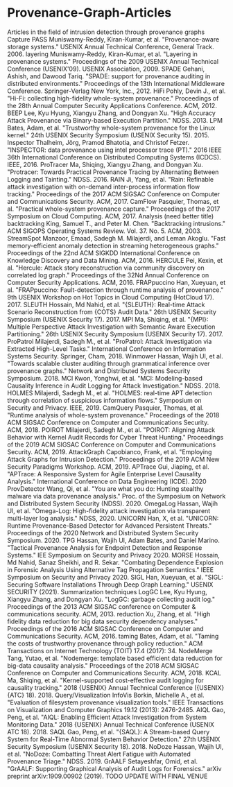 # Provenance-Graph-Articles
Articles in the field of intrusion detection through provenance graphs
Capture
PASS Muniswamy-Reddy, Kiran-Kumar, et al. "Provenance-aware storage systems." USENIX Annual Technical Conference, General Track. 2006.
layering Muniswamy-Reddy, Kiran-Kumar, et al. "Layering in provenance systems." Proceedings of the 2009 USENIX Annual Technical Conference (USENIX'09). USENIX Association, 2009.
SPADE Gehani, Ashish, and Dawood Tariq. "SPADE: support for provenance auditing in distributed environments." Proceedings of the 13th International Middleware Conference. Springer-Verlag New York, Inc., 2012.
HiFi Pohly, Devin J., et al. "Hi-Fi: collecting high-fidelity whole-system provenance." Proceedings of the 28th Annual Computer Security Applications Conference. ACM, 2012.
BEEP Lee, Kyu Hyung, Xiangyu Zhang, and Dongyan Xu. "High Accuracy Attack Provenance via Binary-based Execution Partition." NDSS. 2013.
LPM Bates, Adam, et al. "Trustworthy whole-system provenance for the Linux kernel." 24th USENIX Security Symposium (USENIX Security 15). 2015.
Inspector Thalheim, Jörg, Pramod Bhatotia, and Christof Fetzer. "INSPECTOR: data provenance using intel processor trace (PT)." 2016 IEEE 36th International Conference on Distributed Computing Systems (ICDCS). IEEE, 2016.
ProTracer Ma, Shiqing, Xiangyu Zhang, and Dongyan Xu. "Protracer: Towards Practical Provenance Tracing by Alternating Between Logging and Tainting." NDSS. 2016.
RAIN Ji, Yang, et al. "Rain: Refinable attack investigation with on-demand inter-process information flow tracking." Proceedings of the 2017 ACM SIGSAC Conference on Computer and Communications Security. ACM, 2017.
CamFlow Pasquier, Thomas, et al. "Practical whole-system provenance capture." Proceedings of the 2017 Symposium on Cloud Computing. ACM, 2017.
Analysis (need better title)
backtracking King, Samuel T., and Peter M. Chen. "Backtracking intrusions." ACM SIGOPS Operating Systems Review. Vol. 37. No. 5. ACM, 2003.
StreamSpot Manzoor, Emaad, Sadegh M. Milajerdi, and Leman Akoglu. "Fast memory-efficient anomaly detection in streaming heterogeneous graphs." Proceedings of the 22nd ACM SIGKDD International Conference on Knowledge Discovery and Data Mining. ACM, 2016.
HERCULE Pei, Kexin, et al. "Hercule: Attack story reconstruction via community discovery on correlated log graph." Proceedings of the 32Nd Annual Conference on Computer Security Applications. ACM, 2016.
FRAPpuccino Han, Xueyuan, et al. "FRAPpuccino: Fault-detection through runtime analysis of provenance." 9th USENIX Workshop on Hot Topics in Cloud Computing (HotCloud 17). 2017.
SLEUTH Hossain, Md Nahid, et al. "{SLEUTH}: Real-time Attack Scenario Reconstruction from {COTS} Audit Data." 26th USENIX Security Symposium (USENIX Security 17). 2017.
MPI Ma, Shiqing, et al. "{MPI}: Multiple Perspective Attack Investigation with Semantic Aware Execution Partitioning." 26th USENIX Security Symposium (USENIX Security 17). 2017.
ProPatrol Milajerdi, Sadegh M., et al. "ProPatrol: Attack Investigation via Extracted High-Level Tasks." International Conference on Information Systems Security. Springer, Cham, 2018.
Winmower Hassan, Wajih Ul, et al. "Towards scalable cluster auditing through grammatical inference over provenance graphs." Network and Distributed Systems Security Symposium. 2018.
MCI Kwon, Yonghwi, et al. "MCI: Modeling-based Causality Inference in Audit Logging for Attack Investigation." NDSS. 2018.
HOLMES Milajerdi, Sadegh M., et al. "HOLMES: real-time APT detection through correlation of suspicious information flows." Symposium on Security and Privacy. IEEE, 2019.
CamQuery Pasquier, Thomas, et al. "Runtime analysis of whole-system provenance." Proceedings of the 2018 ACM SIGSAC Conference on Computer and Communications Security. ACM, 2018.
POIROT Milajerdi, Sadegh M., et al. "POIROT: Aligning Attack Behavior with Kernel Audit Records for Cyber Threat Hunting." Proceedings of the 2019 ACM SIGSAC Conference on Computer and Communications Security. ACM, 2019.
AttackGraph Capobianco, Frank, et al. "Employing Attack Graphs for Intrusion Detection." Proceedings of the 2019 ACM New Security Paradigms Workshop. ACM, 2019.
APTrace Gui, Jiaping, et al. "APTrace: A Responsive System for Agile Enterprise Level Causality Analysis." International Conference on Data Engineering (ICDE). 2020
ProvDetector Wang, Qi, et al. "You are what you do: Hunting stealthy malware via data provenance analysis." Proc. of the Symposium on Network and Distributed System Security (NDSS). 2020.
OmegaLog Hassan, Wajih Ul, et al. "Omega-Log: High-fidelity attack investigation via transparent multi-layer log analysis." NDSS, 2020.
UNICORN Han, X, et al. "UNICORN: Runtime Provenance-Based Detector for Advanced Persistent Threats." Proceedings of the 2020 Network and Distributed System Security Symposium. 2020.
TPG Hassan, Wajih Ul, Adam Bates, and Daniel Marino. "Tactical Provenance Analysis for Endpoint Detection and Response Systems." IEE Symposium on Security and Privacy 2020.
MORSE Hossain, Md Nahid, Sanaz Sheikhi, and R. Sekar. "Combating Dependence Explosion in Forensic Analysis Using Alternative Tag Propagation Semantics." IEEE Symposium on Security and Privacy 2020.
SIGL Han, Xueyuan, et al. "SIGL: Securing Software Installations Through Deep Graph Learning." USENIX SECURITY (2021).
Summarization techniques
LogGC Lee, Kyu Hyung, Xiangyu Zhang, and Dongyan Xu. "LogGC: garbage collecting audit log." Proceedings of the 2013 ACM SIGSAC conference on Computer & communications security. ACM, 2013.
reduction Xu, Zhang, et al. "High fidelity data reduction for big data security dependency analyses." Proceedings of the 2016 ACM SIGSAC Conference on Computer and Communications Security. ACM, 2016.
taming Bates, Adam, et al. "Taming the costs of trustworthy provenance through policy reduction." ACM Transactions on Internet Technology (TOIT) 17.4 (2017): 34.
NodeMerge Tang, Yutao, et al. "Nodemerge: template based efficient data reduction for big-data causality analysis." Proceedings of the 2018 ACM SIGSAC Conference on Computer and Communications Security. ACM, 2018.
KCAL Ma, Shiqing, et al. "Kernel-supported cost-effective audit logging for causality tracking." 2018 {USENIX} Annual Technical Conference ({USENIX}{ATC} 18). 2018.
Query/Visualization
InfoVis Borkin, Michelle A., et al. "Evaluation of filesystem provenance visualization tools." IEEE Transactions on Visualization and Computer Graphics 19.12 (2013): 2476-2485.
AIQL Gao, Peng, et al. "AIQL: Enabling Efficient Attack Investigation from System Monitoring Data." 2018 {USENIX} Annual Technical Conference (USENIX ATC 18). 2018.
SAQL Gao, Peng, et al. "{SAQL}: A Stream-based Query System for Real-Time Abnormal System Behavior Detection." 27th USENIX Security Symposium (USENIX Security 18). 2018.
NoDoze Hassan, Wajih Ul, et al. "NoDoze: Combatting Threat Alert Fatigue with Automated Provenance Triage." NDSS. 2019.
GrAALF Setayeshfar, Omid, et al. "GrAALF: Supporting Graphical Analysis of Audit Logs for Forensics." arXiv preprint arXiv:1909.00902 (2019). TODO UPDATE WITH FINAL VENUE
